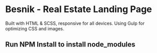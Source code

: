 # Besnik - Real Estate Landing Page

Built with HTML & SCSS, responsive for all devices.
Using Gulp for optimizing CSS and images.

## Run NPM Install to install node_modules
